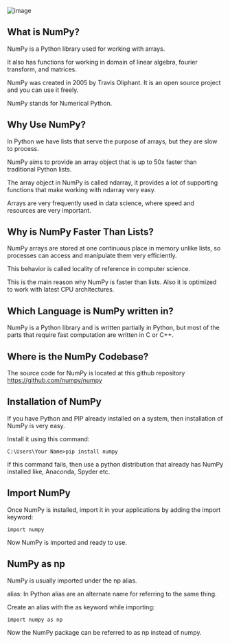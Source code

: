 ![image](https://github.com/user-attachments/assets/fb316be9-be46-4c4a-8a80-8cd0c3cc310f)

## What is NumPy?
NumPy is a Python library used for working with arrays.

It also has functions for working in domain of linear algebra, fourier transform, and matrices.

NumPy was created in 2005 by Travis Oliphant. It is an open source project and you can use it freely.

NumPy stands for Numerical Python.

## Why Use NumPy?
In Python we have lists that serve the purpose of arrays, but they are slow to process.

NumPy aims to provide an array object that is up to 50x faster than traditional Python lists.

The array object in NumPy is called ndarray, it provides a lot of supporting functions that make working with ndarray very easy.

Arrays are very frequently used in data science, where speed and resources are very important.

## Why is NumPy Faster Than Lists?
NumPy arrays are stored at one continuous place in memory unlike lists, so processes can access and manipulate them very efficiently.

This behavior is called locality of reference in computer science.

This is the main reason why NumPy is faster than lists. Also it is optimized to work with latest CPU architectures.

## Which Language is NumPy written in?
NumPy is a Python library and is written partially in Python, but most of the parts that require fast computation are written in C or C++.

## Where is the NumPy Codebase?
The source code for NumPy is located at this github repository https://github.com/numpy/numpy

## Installation of NumPy
If you have Python and PIP already installed on a system, then installation of NumPy is very easy.

Install it using this command:

    C:\Users\Your Name>pip install numpy
If this command fails, then use a python distribution that already has NumPy installed like, Anaconda, Spyder etc.

## Import NumPy
Once NumPy is installed, import it in your applications by adding the import keyword:

    import numpy
Now NumPy is imported and ready to use.

## NumPy as np
NumPy is usually imported under the np alias.

alias: In Python alias are an alternate name for referring to the same thing.

Create an alias with the as keyword while importing:

    import numpy as np
Now the NumPy package can be referred to as np instead of numpy.

